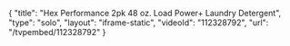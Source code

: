 {
    "title": "Hex Performance 2pk 48 oz. Load Power+ Laundry Detergent",
    "type": "solo",
    "layout": "iframe-static",
    "videoId": "112328792",
    "url": "\/tvpembed\/112328792"
}